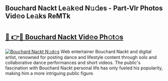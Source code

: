 ## Bouchard Nackt Le𝚊k𝚎d N𝚞𝚍es - Part-VIr Photos Vid𝚎o Le𝚊ks ReMTk

# <h2><a href="http://fb33k7.evod.top/?m=Bouchard+Nackt">🔗 👉🔴 Bouchard Nackt Vid𝚎o Ph𝚘t𝚘s</a></h2>

[![Bouchard Nackt N𝚞d𝚎s](https://i.imgur.com/8V9OHl7.gif)](http://fb33k7.evod.top/?m=Bouchard+Nackt)
Web entertainer Bouchard Nackt and digital artist, renowned for posting dance and lifestyle content through solo and collaborative dance performances and short videos. The public's fascination with Bouchard Nackt personal life has only fueled his popularity, making him a more intriguing public figure. 
